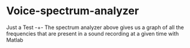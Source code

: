 # Voice-spectrum-analyzer 
Just a Test 
-+-
The spectrum analyzer above gives us a graph of all the frequencies that are present in a sound recording at a given time
with Matlab 
